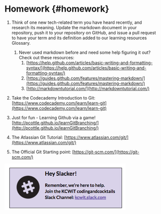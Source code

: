 # Homework {#homework}

1.  Think of one new tech-related term you have heard recently, and research its meaning. Update the markdown document in your repository, push it to your repository on GitHub, and issue a pull request to have your term and its definition added to our learning resources Glossary.
    1.  Never used markdown before and need some help figuring it out? Check out these resources:
        1.  [https://help.github.com/articles/basic-writing-and-formatting-syntax/](https://help.github.com/articles/basic-writing-and-formatting-syntax/)
        2.  [https://guides.github.com/features/mastering-markdown/](https://guides.github.com/features/mastering-markdown/)
        3.  [http://markdowntutorial.com/](http://markdowntutorial.com/)
2.  Take the Codecademy Introduction to Git: [https://www.codecademy.com/learn/learn-git](https://www.codecademy.com/learn/learn-git)
3.  Just for fun - Learning Github via a game! [http://pcottle.github.io/learnGitBranching/](http://pcottle.github.io/learnGitBranching/)

1.  The Atlassian Git Tutorial: [https://www.atlassian.com/git/](https://www.atlassian.com/git/)
2.  The Official Git Starting point: [https://git-scm.com/](https://git-scm.com/)

[![](/images/slack.png)](http://kcwit.slack.com)
